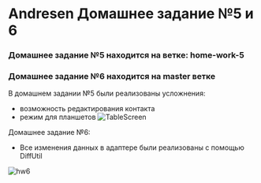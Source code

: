 # Andresen Домашнее задание №5 и 6

### Домашнее задание №5 находится на ветке: home-work-5
### Домашнее задание №6 находится на master ветке


В домашнем задании №5 были реализованы усложнения:
- возможность редактирования контакта
- режим для планшетов
![TableScreen](https://user-images.githubusercontent.com/75484199/132350385-cb702723-4fb6-4687-8d73-81484480acea.JPG)

Домашнее задание №6:
- Все изменения данных в адаптере были реализованы с помощью DiffUtil 

![hw6](https://user-images.githubusercontent.com/75484199/132358350-14a88e92-80f7-4634-b6ee-985abb7d3131.JPG)

